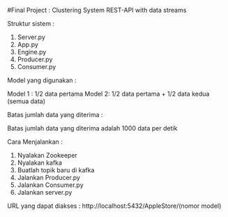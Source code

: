 #Final Project : Clustering System REST-API with data streams

Struktur sistem :

1. Server.py
2. App.py
3. Engine.py
4. Producer.py
5. Consumer.py

Model yang digunakan :

Model 1 : 1/2 data pertama
Model 2: 1/2 data pertama + 1/2 data kedua (semua data)

Batas jumlah data yang diterima :

Batas jumlah data yang diterima adalah 1000 data per detik

Cara Menjalankan :

1. Nyalakan Zookeeper
2. Nyalakan kafka
3. Buatlah topik baru di kafka
4. Jalankan Producer.py
5. Jalankan Consumer.py
6. Jalankan server.py

URL yang dapat diakses :
http://localhost:5432/AppleStore/(nomor model)
